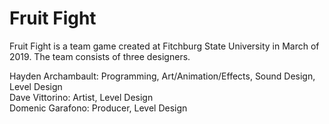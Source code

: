 # Fruit Fight

Fruit Fight is a team game created at Fitchburg State University in March of 2019. The team consists of three designers.

Hayden Archambault: Programming, Art/Animation/Effects, Sound Design, Level Design <br />
Dave Vittorino: Artist, Level Design <br />
Domenic Garafono: Producer, Level Design
